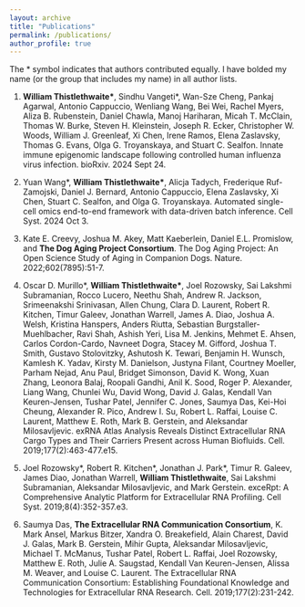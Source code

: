 ```yaml
---
layout: archive
title: "Publications"
permalink: /publications/
author_profile: true
---
```


The * symbol indicates that authors contributed equally.
I have bolded my name (or the group that includes my name) in all author lists.

1. **William Thistlethwaite\***, Sindhu Vangeti\*, Wan-Sze Cheng, Pankaj Agarwal, Antonio Cappuccio, Wenliang Wang, Bei Wei, Rachel Myers, Aliza B. Rubenstein, Daniel Chawla, Manoj Hariharan, Micah T. McClain, Thomas W. Burke, Steven H. Kleinstein, Joseph R. Ecker, Christopher W. Woods, William J. Greenleaf, Xi Chen, Irene Ramos, Elena Zaslavsky, Thomas G. Evans, Olga G. Troyanskaya, and Stuart C. Sealfon. Innate immune epigenomic landscape following controlled human influenza virus infection. bioRxiv. 2024 Sept 24.

2. Yuan Wang*, **William Thistlethwaite\***, Alicja Tadych, Frederique Ruf-Zamojski, Daniel J. Bernard, Antonio Cappuccio, Elena Zaslavsky, Xi Chen, Stuart C. Sealfon, and Olga G. Troyanskaya. Automated single-cell omics end-to-end framework with data-driven batch inference. Cell Syst. 2024 Oct 3.

3. Kate E. Creevy, Joshua M. Akey, Matt Kaeberlein, Daniel E.L. Promislow, and **The Dog Aging Project Consortium**. The Dog Aging Project: An Open Science Study of Aging in Companion Dogs. Nature. 2022;602(7895):51-7.
  
4. Oscar D. Murillo\*, **William Thistlethwaite\***, Joel Rozowsky, Sai Lakshmi Subramanian, Rocco Lucero, Neethu Shah, Andrew R. Jackson, Srimeenakshi Srinivasan, Allen Chung, Clara D. Laurent, Robert R. Kitchen, Timur Galeev, Jonathan Warrell, James A. Diao, Joshua A. Welsh, Kristina Hanspers, Anders Riutta, Sebastian Burgstaller-Muehlbacher, Ravi Shah, Ashish Yeri, Lisa M. Jenkins, Mehmet E. Ahsen, Carlos Cordon-Cardo, Navneet Dogra, Stacey M. Gifford, Joshua T. Smith, Gustavo Stolovitzky, Ashutosh K. Tewari, Benjamin H. Wunsch, Kamlesh K. Yadav, Kirsty M. Danielson, Justyna Filant, Courtney Moeller, Parham Nejad, Anu Paul, Bridget Simonson, David K. Wong, Xuan Zhang, Leonora Balaj, Roopali Gandhi, Anil K. Sood, Roger P. Alexander, Liang Wang, Chunlei Wu, David Wong, David J. Galas, Kendall Van Keuren-Jensen, Tushar Patel, Jennifer C. Jones, Saumya Das, Kei-Hoi Cheung, Alexander R. Pico, Andrew I. Su, Robert L. Raffai, Louise C. Laurent, Matthew E. Roth, Mark B. Gerstein, and Aleksandar Milosavljevic. exRNA Atlas Analysis Reveals Distinct Extracellular RNA Cargo Types and Their Carriers Present across Human Biofluids. Cell. 2019;177(2):463-477.e15.

5.	Joel Rozowsky\*, Robert R. Kitchen\*, Jonathan J. Park\*, Timur R. Galeev, James Diao, Jonathan Warrell, **William Thistlethwaite**, Sai Lakshmi Subramanian, Aleksandar Milosavljevic, and Mark Gerstein. exceRpt: A Comprehensive Analytic Platform for Extracellular RNA Profiling. Cell Syst. 2019;8(4):352-357.e3.

6.	Saumya Das, **The Extracellular RNA Communication Consortium**, K. Mark Ansel, Markus Bitzer, Xandra O. Breakefield, Alain Charest, David J. Galas, Mark B. Gerstein, Mihir Gupta, Aleksandar Milosavljevic, Michael T. McManus, Tushar Patel, Robert L. Raffai, Joel Rozowsky, Matthew E. Roth, Julie A. Saugstad, Kendall Van Keuren-Jensen, Alissa M. Weaver, and Louise C. Laurent. The Extracellular RNA Communication Consortium: Establishing Foundational Knowledge and Technologies for Extracellular RNA Research. Cell. 2019;177(2):231-242.
